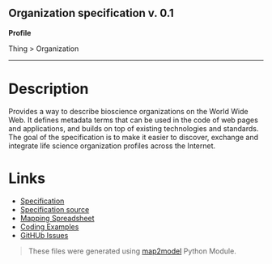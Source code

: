 ## Organization specification v. 0.1 

**Profile** 

Thing > Organization

**** 

# Description 
Provides a way to describe bioscience organizations on the World Wide Web. It defines metadata terms that can be used in the code of web pages and applications, and builds on top of existing technologies and standards. The goal of the specification is to make it easier to discover, exchange and integrate life science organization profiles across the Internet.
 
# Links 
- [Specification](http://bioschemas.org/bsc_specs/Organization/specification/)
- [Specification source](specification.html)
- [Mapping Spreadsheet](https://docs.google.com/spreadsheets/d/14UoeVmh2eRRWlyQgOJWAuCIW7DMuwhLH6O3CBeXfoTI/edit?usp=drivesdk)
- [Coding Examples](https://github.com/BioSchemas/specifications/tree/master/Organization/examples)
- [GitHUb Issues](https://github.com/BioSchemas/bioschemas/labels/type%3A%20Organization)
> These files were generated using [map2model](https://github.com/BioSchemas/map2model) Python Module.